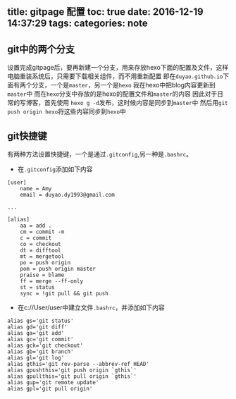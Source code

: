 title: gitpage 配置
toc: true
date: 2016-12-19 14:37:29
tags:
categories: note
---
## git中的两个分支

设置完成gitpage后，要再新建一个分支，用来存放hexo下面的配置及文件，这样电脑重装系统后，只需要下载相关组件，而不用重新配置
即在`duyao.github.io`下面有两个分支，一个是`master`，另一个是`hexo`
我在hexo中把blog内容更新到`master`中
而在`hexo`分支中存放的是hexo的配置文件和`master`的内容
因此对于日常的写博客，首先使用 `hexo g -d`发布，这时候内容是同步到`master`中
然后用`git push origin hexo`将这些内容同步到`hexo`中

## git快捷键

有两种方法设置快捷键，一个是通过`.gitconfig`,另一种是`.bashrc`。

- 在`.gitconfig`添加如下内容
```
[user]
	name = Amy
	email = duyao.dy1993@gmail.com

...

[alias]
    aa = add .
    cm = commit -m
    c = commit
    co = checkout
    dt = difftool
    mt = mergetool
    po = push origin
    pom = push origin master
    praise = blame
    ff = merge --ff-only
    st = status
    sync = !git pull && git push
```

- 在c://User/user中建立文件`.bashrc`，并添加如下内容
```
alias gs='git status'
alias gd='git diff'
alias ga='git add'
alias gc='git commit'
alias gck='git checkout'
alias gb='git branch'
alias gl='git log'
alias gthis='git rev-parse --abbrev-ref HEAD'
alias gpushthis='git push origin `gthis`'
alias gpullthis='git pull origin `gthis`'
alias gup='git remote update'
alias gpl='git pull origin'
```
